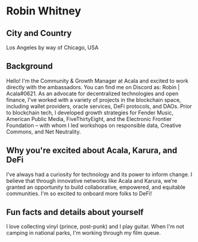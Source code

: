 # Robin Whitney

## City and Country
Los Angeles by way of Chicago, USA

## Background
Hello! I'm the Community & Growth Manager at Acala and excited to work directly with the ambassadors. You can find me on Discord as: Robin | Acala#0621. As an advocate for decentralized technologies and open finance, I've worked with a variety of projects in the blockchain space, including wallet providers, oracle services, DeFi protocols, and DAOs. Prior to blockchain tech, I developed growth strategies for Fender Music, American Public Media, FiveThirtyEight, and the Electronic Frontier Foundation – with whom I led workshops on responsible data, Creative Commons, and Net Neutrality.

## Why you're excited about Acala, Karura, and DeFi

I’ve always had a curiosity for technology and its power to inform change. I believe that through innovative networks like Acala and Karura, we’re granted an opportunity to build collaborative, empowered, and equitable communities. I'm so excited to onboard more folks to DeFi!

## Fun facts and details about yourself

I love collecting vinyl (prince, post-punk) and I play guitar. When I'm not camping in national parks, I'm working through my film queue.
